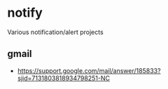 # notify
Various notification/alert projects

## gmail
- https://support.google.com/mail/answer/185833?sjid=7131803818934798251-NC